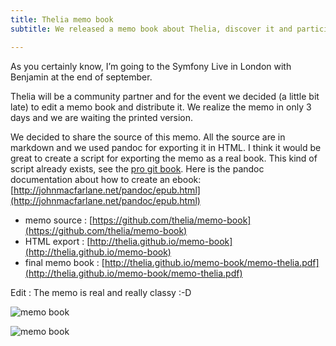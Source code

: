 ```yaml
---
title: Thelia memo book
subtitle: We released a memo book about Thelia, discover it and participate !

---
```

As you certainly know, I’m going to the Symfony Live in London with Benjamin at the end of september.

Thelia will be a community partner and for the event we decided (a little bit late) to edit a memo book and distribute it. We realize the memo in only 3 days and we are waiting the printed version.

We decided to share the source of this memo. All the source are in markdown and we used pandoc for exporting it in HTML. I think it would be great to create a script for exporting the memo as a real book. This kind of script already exists, see the [pro git book](https://github.com/progit/progit). Here is the pandoc documentation about how to create an ebook: [http://johnmacfarlane.net/pandoc/epub.html](http://johnmacfarlane.net/pandoc/epub.html)

* memo source : [https://github.com/thelia/memo-book](https://github.com/thelia/memo-book)
* HTML export : [http://thelia.github.io/memo-book](http://thelia.github.io/memo-book)
* final memo book : [http://thelia.github.io/memo-book/memo-thelia.pdf](http://thelia.github.io/memo-book/memo-thelia.pdf)

Edit : The memo is real and really classy :-D

![memo book](/img/memo-book-1.jpg)

![memo book](/img/memo-book-2.jpg)